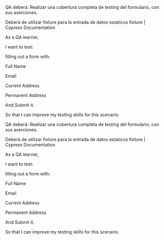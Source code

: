 QA deberá:
Realizar una cobertura completa de testing del formulario, con sus aserciones.

Deberá de utilizar fixture para la entrada de datos estaticos 
fixture | Cypress Documentation 

As a QA learner,

I want to test:

filling out a form with:

Full Name

Email

Current Address

Permanent Address

And Submit it.

So that I can improve my testing skills for this scenario.

QA deberá:
Realizar una cobertura completa de testing del formulario, con sus aserciones.

Deberá de utilizar fixture para la entrada de datos estaticos 
fixture | Cypress Documentation 

As a QA learner,

I want to test:

filling out a form with:

Full Name

Email

Current Address

Permanent Address

And Submit it.

So that I can improve my testing skills for this scenario.